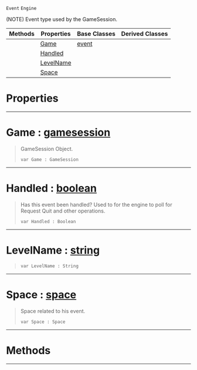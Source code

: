  `Event` `Engine`



(NOTE) Event type used by the GameSession.

|Methods|Properties|Base Classes|Derived Classes|
|---|---|---|---|
| |[ Game](https://github.com/PlasmaEngine/PlasmaDocs/tree/master/docs/C%2B%2B/code_reference/class_reference/gameevent.markdown#game-plasma-engine-documen)|[event](https://github.com/PlasmaEngine/PlasmaDocs/tree/master/docs/C%2B%2B/code_reference/class_reference/event.markdown)| |
| |[ Handled](https://github.com/PlasmaEngine/PlasmaDocs/tree/master/docs/C%2B%2B/code_reference/class_reference/gameevent.markdown#handled-plasma-engine-docu)| | |
| |[ LevelName](https://github.com/PlasmaEngine/PlasmaDocs/tree/master/docs/C%2B%2B/code_reference/class_reference/gameevent.markdown#levelname-plasma-engine-do)| | |
| |[ Space](https://github.com/PlasmaEngine/PlasmaDocs/tree/master/docs/C%2B%2B/code_reference/class_reference/gameevent.markdown#space-plasma-engine-docume)| | |


 #  Properties


---  
 #  Game : [gamesession](https://github.com/PlasmaEngine/PlasmaDocs/tree/master/docs/C%2B%2B/code_reference/class_reference/gamesession.markdown)

> GameSession Object.
> ``` lang=cpp, name=Lightning
> var Game : GameSession


---  
 #  Handled : [boolean](https://github.com/PlasmaEngine/PlasmaDocs/tree/master/docs/C%2B%2B/code_reference/lightning_base_types/boolean.markdown)

> Has this event been handled? Used to for the engine to poll for Request Quit and other operations.
> ``` lang=cpp, name=Lightning
> var Handled : Boolean


---  
 #  LevelName : [string](https://github.com/PlasmaEngine/PlasmaDocs/tree/master/docs/C%2B%2B/code_reference/lightning_base_types/string.markdown)

> 
> ``` lang=cpp, name=Lightning
> var LevelName : String


---  
 #  Space : [space](https://github.com/PlasmaEngine/PlasmaDocs/tree/master/docs/C%2B%2B/code_reference/class_reference/space.markdown)

> Space related to his event.
> ``` lang=cpp, name=Lightning
> var Space : Space


---  
 #  Methods


---  
 

 